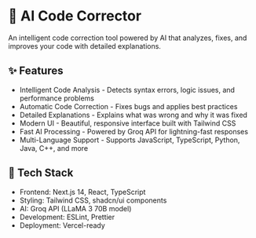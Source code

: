 # 🤖 AI Code Corrector

An intelligent code correction tool powered by AI that analyzes, fixes, and improves your code with detailed explanations.

## ✨ Features

- Intelligent Code Analysis - Detects syntax errors, logic issues, and performance problems
- Automatic Code Correction - Fixes bugs and applies best practices
- Detailed Explanations - Explains what was wrong and why it was fixed
- Modern UI - Beautiful, responsive interface built with Tailwind CSS
- Fast AI Processing - Powered by Groq API for lightning-fast responses
- Multi-Language Support - Supports JavaScript, TypeScript, Python, Java, C++, and more

## 🚀 Tech Stack

- Frontend: Next.js 14, React, TypeScript
- Styling: Tailwind CSS, shadcn/ui components
- AI: Groq API (LLaMA 3 70B model)
- Development: ESLint, Prettier
- Deployment: Vercel-ready
